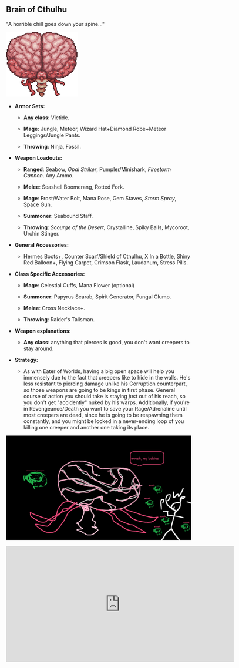 ## Brain of Cthulhu

"A horrible chill goes down your spine..."

![image alt text](../public/BMbpD6rCZ1qoniF20u7H2A_img_11.png)

* **Armor Sets:**

    * **Any class**: Victide.

    * **Mage**: Jungle, Meteor, Wizard Hat+Diamond Robe+Meteor Leggings/Jungle Pants.

    * **Throwing**: Ninja, Fossil.

* **Weapon Loadouts:**

    * **Ranged**: Seabow, *Opal Striker*, Pumpler/Minishark, *Firestorm Cannon*. Any Ammo.

    * **Melee**: Seashell Boomerang, Rotted Fork.

    * **Mage**: Frost/Water Bolt, Mana Rose, Gem Staves, *Storm Spray*, Space Gun.

    * **Summoner**: Seabound Staff.

    * **Throwing**: *Scourge of the Desert*, Crystalline, Spiky Balls, Mycoroot, Urchin Stinger.

* **General Accessories:**

    * Hermes Boots+, Counter Scarf/Shield of Cthulhu, X In a Bottle, Shiny Red Balloon+, Flying Carpet, Crimson Flask, Laudanum, Stress Pills.

* **Class Specific Accessories:**

    * **Mage**: Celestial Cuffs, Mana Flower (optional)

    * **Summoner**: Papyrus Scarab, Spirit Generator, Fungal Clump.

    * **Melee**: Cross Necklace+.

    * **Throwing**: Raider's Talisman.

* **Weapon explanations:**

    * **Any class**: anything that pierces is good, you don't want creepers to stay around.

* **Strategy:**

    * As with Eater of Worlds, having a big open space will help you immensely due to the fact that creepers like to hide in the walls. He's less resistant to piercing damage unlike his Corruption counterpart, so those weapons are going to be kings in first phase. General course of action you should take is staying *just* out of his reach, so you don't get "accidently" nuked by his warps. Additionally, if you're in Revengeance/Death you want to save your Rage/Adrenaline until most creepers are dead, since he is going to be respawning them constantly, and you might be locked in a never-ending loop of you killing one creeper and another one taking its place.

![image alt text](../public/BoC.png)

<iframe width="620" height="315" src="https://www.youtube.com/embed/tllBlQ4KUZ8" frameborder="0" allowfullscreen></iframe>
